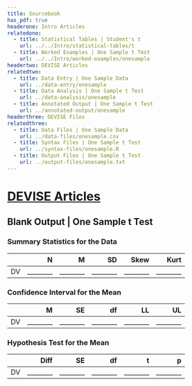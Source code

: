 ```yaml
---
title: Sourcebook
has_pdf: true
headerone: Intro Articles
relatedone:
  - title: Statistical Tables | Student's t
    url: ../../Intro/statistical-tables/t
  - title: Worked Examples | One Sample t Test
    url: ../../Intro/worked-examples/onesample
headertwo: DEVISE Articles
relatedtwo:
  - title: Data Entry | One Sample Data
    url: ../data-entry/onesample
  - title: Data Analysis | One Sample t Test
    url: ../data-analysis/onesample
  - title: Annotated Output | One Sample t Test
    url: ../annotated-output/onesample
headerthree: DEVISE Files
relatedthree:
  - title: Data Files | One Sample Data
    url: ../data-files/onesample.csv
  - title: Syntax Files | One Sample t Test
    url: ../syntax-files/onesample.R
  - title: Output Files | One Sample t Test
    url: ../output-files/onesample.txt
---
```


# [DEVISE Articles](../index.md)

## Blank Output | One Sample t Test

### Summary Statistics for the Data

|     | N   | M   | SD   | Skew | Kurt |
|-----|----:|----:|-----:|-----:|-----:|
| DV  | ________ | ________ | ________ | ________ | ________ |

### Confidence Interval for the Mean

|     | M   | SE  | df   | LL   | UL   |
|-----|----:|----:|-----:|-----:|-----:|
| DV  | ________ | ________ | ________ | ________ | ________ |

### Hypothesis Test for the Mean

|     | Diff | SE  | df   | t    | p    |
|-----|-----:|----:|-----:|-----:|-----:|
| DV  |  ________ | ________ | ________ | ________ | ________ |
